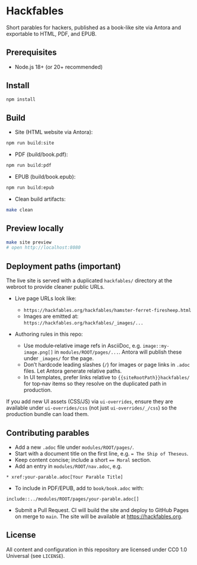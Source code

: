 # Hackfables

Short parables for hackers, published as a book-like site via Antora and exportable to HTML, PDF, and EPUB.

## Prerequisites

- Node.js 18+ (or 20+ recommended)

## Install

```bash
npm install
```

## Build

- Site (HTML website via Antora):

```bash
npm run build:site
```

- PDF (build/book.pdf):

```bash
npm run build:pdf
```

- EPUB (build/book.epub):

```bash
npm run build:epub
```

- Clean build artifacts:

```bash
make clean
```

## Preview locally

```bash
make site preview
# open http://localhost:8080
```

## Deployment paths (important)

The live site is served with a duplicated `hackfables/` directory at the webroot to provide cleaner public URLs.

- Live page URLs look like:
  - `https://hackfables.org/hackfables/hamster-ferret-firesheep.html`
  - Images are emitted at: `https://hackfables.org/hackfables/_images/...`

- Authoring rules in this repo:
  - Use module‑relative image refs in AsciiDoc, e.g. `image::my-image.png[]` in `modules/ROOT/pages/...`. Antora will publish these under `_images/` for the page.
  - Don’t hardcode leading slashes (`/`) for images or page links in `.adoc` files. Let Antora generate relative paths.
  - In UI templates, prefer links relative to `{{siteRootPath}}hackfables/` for top‑nav items so they resolve on the duplicated path in production.

If you add new UI assets (CSS/JS) via `ui-overrides`, ensure they are available under `ui-overrides/css` (not just `ui-overrides/_/css`) so the production bundle can load them.

## Contributing parables

- Add a new `.adoc` file under `modules/ROOT/pages/`.
- Start with a document title on the first line, e.g. `= The Ship of Theseus`.
- Keep content concise; include a short `== Moral` section.
- Add an entry in `modules/ROOT/nav.adoc`, e.g.

```adoc
* xref:your-parable.adoc[Your Parable Title]
```

- To include in PDF/EPUB, add to `book/book.adoc` with:

```adoc
include::../modules/ROOT/pages/your-parable.adoc[]
```

- Submit a Pull Request. CI will build the site and deploy to GitHub Pages on merge to `main`. The site will be available at https://hackfables.org.

## License

All content and configuration in this repository are licensed under CC0 1.0 Universal (see `LICENSE`).
